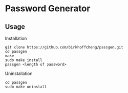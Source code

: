 # Password Generator

## Usage
Installation
```
git clone https://github.com/birkhoffcheng/passgen.git
cd passgen
make
sudo make install
passgen <length of password>
```
Uninstallation
```
cd passgen
sudo make uninstall
```

